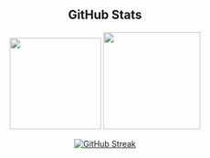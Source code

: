 <div align="center">
  <h2>GitHub Stats</h2>
  
  <img height="160em" src="https://github-readme-stats.vercel.app/api?username=FubyCutie&show_icons=true&theme=cobalt" />
  <img height="170em" src="https://github-readme-stats.vercel.app/api/top-langs/?username=FubyCutie&show_icons=true&theme=cobalt" />

[![GitHub Streak](http://github-readme-streak-stats.herokuapp.com?user=FubyCutie&theme=github-dark&hide_border=true&date_format=M%20j%5B%2C%20Y%5D&background=00000000&stroke=00000000)](https://git.io/streak-stats)
</div>

